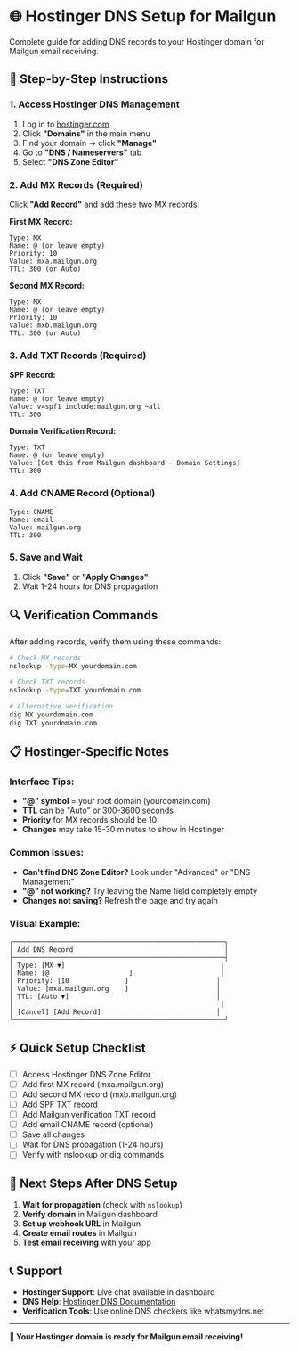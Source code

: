 # 🌐 Hostinger DNS Setup for Mailgun

Complete guide for adding DNS records to your Hostinger domain for Mailgun email receiving.

## 🚀 Step-by-Step Instructions

### 1. Access Hostinger DNS Management
1. Log in to [hostinger.com](https://hostinger.com)
2. Click **"Domains"** in the main menu
3. Find your domain → click **"Manage"**
4. Go to **"DNS / Nameservers"** tab
5. Select **"DNS Zone Editor"**

### 2. Add MX Records (Required)
Click **"Add Record"** and add these two MX records:

**First MX Record:**
```
Type: MX
Name: @ (or leave empty)
Priority: 10
Value: mxa.mailgun.org
TTL: 300 (or Auto)
```

**Second MX Record:**
```
Type: MX
Name: @ (or leave empty)
Priority: 10
Value: mxb.mailgun.org
TTL: 300 (or Auto)
```

### 3. Add TXT Records (Required)

**SPF Record:**
```
Type: TXT
Name: @ (or leave empty)
Value: v=spf1 include:mailgun.org ~all
TTL: 300
```

**Domain Verification Record:**
```
Type: TXT
Name: @ (or leave empty)
Value: [Get this from Mailgun dashboard - Domain Settings]
TTL: 300
```

### 4. Add CNAME Record (Optional)
```
Type: CNAME
Name: email
Value: mailgun.org
TTL: 300
```

### 5. Save and Wait
1. Click **"Save"** or **"Apply Changes"**
2. Wait 1-24 hours for DNS propagation

## 🔍 Verification Commands

After adding records, verify them using these commands:

```bash
# Check MX records
nslookup -type=MX yourdomain.com

# Check TXT records  
nslookup -type=TXT yourdomain.com

# Alternative verification
dig MX yourdomain.com
dig TXT yourdomain.com
```

## 📋 Hostinger-Specific Notes

### Interface Tips:
- **"@" symbol** = your root domain (yourdomain.com)
- **TTL** can be "Auto" or 300-3600 seconds
- **Priority** for MX records should be 10
- **Changes** may take 15-30 minutes to show in Hostinger

### Common Issues:
- **Can't find DNS Zone Editor?** Look under "Advanced" or "DNS Management"
- **"@" not working?** Try leaving the Name field completely empty
- **Changes not saving?** Refresh the page and try again

### Visual Example:
```
┌─────────────────────────────────────────────────────┐
│ Add DNS Record                                      │
├─────────────────────────────────────────────────────┤
│ Type: [MX ▼]                                       │
│ Name: [@                    ]                      │
│ Priority: [10              ]                      │
│ Value: [mxa.mailgun.org    ]                      │
│ TTL: [Auto ▼]                                     │
│                                                    │
│ [Cancel] [Add Record]                             │
└─────────────────────────────────────────────────────┘
```

## ⚡ Quick Setup Checklist

- [ ] Access Hostinger DNS Zone Editor
- [ ] Add first MX record (mxa.mailgun.org)
- [ ] Add second MX record (mxb.mailgun.org)  
- [ ] Add SPF TXT record
- [ ] Add Mailgun verification TXT record
- [ ] Add email CNAME record (optional)
- [ ] Save all changes
- [ ] Wait for DNS propagation (1-24 hours)
- [ ] Verify with nslookup or dig commands

## 🎯 Next Steps After DNS Setup

1. **Wait for propagation** (check with `nslookup`)
2. **Verify domain** in Mailgun dashboard
3. **Set up webhook URL** in Mailgun
4. **Create email routes** in Mailgun
5. **Test email receiving** with your app

## 📞 Support

- **Hostinger Support**: Live chat available in dashboard
- **DNS Help**: [Hostinger DNS Documentation](https://support.hostinger.com/en/articles/1583227-how-to-edit-dns-zone)
- **Verification Tools**: Use online DNS checkers like whatsmydns.net

---
**🚀 Your Hostinger domain is ready for Mailgun email receiving!** 